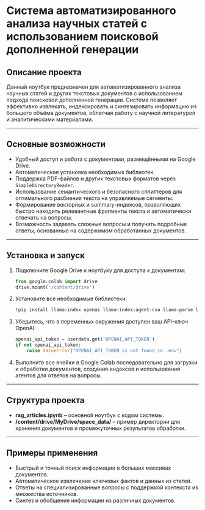 # Система автоматизированного анализа научных статей с использованием поисковой дополненной генерации

## Описание проекта

Данный ноутбук предназначен для автоматизированного анализа научных статей и других текстовых документов с использованием подхода поисковой дополненной генерации. Система позволяет эффективно извлекать, индексировать и синтезировать информацию из большого объёма документов, облегчая работу с научной литературой и аналитическими материалами.

---

## Основные возможности

- Удобный доступ и работа с документами, размещёнными на Google Drive.
- Автоматическая установка необходимых библиотек.
- Поддержка PDF-файлов и других текстовых форматов через `SimpleDirectoryReader`.
- Использование семантического и безопасного сплиттеров для оптимального разбиения текста на управляемые сегменты.
- Формирование векторных и summary-индексов, позволяющих быстро находить релевантные фрагменты текста и автоматически отвечать на вопросы.
- Возможность задавать сложные вопросы и получать подробные ответы, основанные на содержимом обработанных документов.

---

## Установка и запуск

1. Подключите Google Drive к ноутбуку для доступа к документам:
   ```python
   from google.colab import drive
   drive.mount('/content/drive')
   ```

2. Установите все необходимые библиотеки:
   ```bash
   !pip install llama-index openai llama-index-agent-coa llama-parse llama-index-packs-agents-coa llama-index-postprocessor-cohere-rerank
   ```

3. Убедитесь, что в переменных окружения доступен ваш API-ключ OpenAI:
   ```python
   openai_api_token = userdata.get('OPENAI_API_TOKEN')
   if not openai_api_token:
       raise ValueError("OPENAI_API_TOKEN is not found in .env")
   ```

4. Выполните все ячейки в Google Colab последовательно для загрузки и обработки документов, создания индексов и использования агентов для ответов на вопросы.

---

## Структура проекта

- **rag_articles.ipynb** – основной ноутбук с кодом системы.
- **/content/drive/MyDrive/space_data/** – пример директории для хранения документов и промежуточных результатов обработки.

---

## Примеры применения

- Быстрый и точный поиск информации в больших массивах документов.
- Автоматическое извлечение ключевых фактов и данных из статей.
- Ответы на специализированные вопросы с поддержкой контекста из множества источников.
- Синтез и обобщение информации из различных документов.
